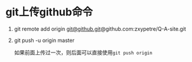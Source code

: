 # git上传github命令
1. git remote add origin git@github.git@github.com:zxypetre/Q-A-site.git
2. git push -u origin master
            
    如果前面上传过一次，则后面可以直接使用`git push origin`